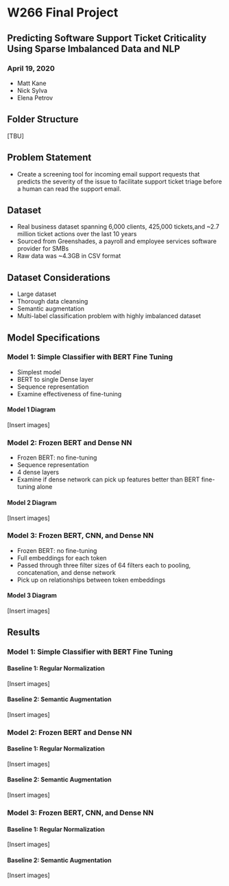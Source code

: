 # W266 Final Project
## Predicting Software Support Ticket Criticality Using Sparse Imbalanced Data and NLP
### April 19, 2020
* Matt Kane
* Nick Sylva
* Elena Petrov

## Folder Structure
[TBU]

## Problem Statement
* Create a screening tool for incoming email support requests that predicts the severity of the issue to facilitate support ticket triage before a human can read the support email.

## Dataset
* Real business dataset spanning 6,000 clients, 425,000 tickets,and ~2.7 million ticket actions over the last 10 years
* Sourced from Greenshades, a payroll and employee services software provider for SMBs
* Raw data was ~4.3GB in CSV format

## Dataset Considerations
* Large dataset
* Thorough data cleansing
* Semantic augmentation
* Multi-label classification problem with highly imbalanced dataset

## Model Specifications

### Model 1: Simple Classifier with BERT Fine Tuning
* Simplest model
* BERT to single Dense layer
* Sequence representation
* Examine effectiveness of fine-tuning

#### Model 1 Diagram
[Insert images]

### Model 2: Frozen BERT and Dense NN
* Frozen BERT: no fine-tuning
* Sequence representation
* 4 dense layers
* Examine if dense network can pick up features better than BERT fine-tuning alone

#### Model 2 Diagram
[Insert images]

### Model 3: Frozen BERT, CNN, and Dense NN
* Frozen BERT: no fine-tuning
* Full embeddings for each token
* Passed through three filter sizes of 64 filters each to pooling, concatenation, and dense network
* Pick up on relationships between token embeddings

#### Model 3 Diagram
[Insert images]

## Results

### Model 1: Simple Classifier with BERT Fine Tuning
#### Baseline 1: Regular Normalization 
[Insert images]
#### Baseline 2: Semantic Augmentation
[Insert images]

### Model 2: Frozen BERT and Dense NN
#### Baseline 1: Regular Normalization 
[Insert images]
#### Baseline 2: Semantic Augmentation
[Insert images]

### Model 3: Frozen BERT, CNN, and Dense NN
#### Baseline 1: Regular Normalization 
[Insert images]
#### Baseline 2: Semantic Augmentation
[Insert images]
